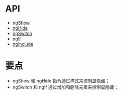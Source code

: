 # API
- [ngShow](https://docs.angularjs.org/api/ng/directive/ngShow)
- [ngHide](https://docs.angularjs.org/api/ng/directive/ngHide)
- [ngSwitch](https://docs.angularjs.org/api/ng/directive/ngSwitch)
- [ngIf](https://docs.angularjs.org/api/ng/directive/ngIf)
- [ngInclude](https://docs.angularjs.org/api/ng/directive/ngInclude)

# 要点
- ngShow 和 ngHide 指令通过样式来控制显隐藏；
- ngSwitch 和 ngIf 通过增加和删除元素来控制显隐藏；
